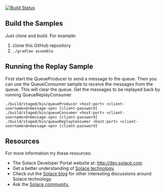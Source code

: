 [![Build Status](https://travis-ci.org/SolaceSamples/solace-samples-java.svg?branch=master)](https://travis-ci.org/SolaceSamples/solace-samples-java)


## Build the Samples

Just clone and build. For example:

  1. clone this GitHub repository
  2. `./gradlew assemble`

## Running the Replay Sample

First start the QueueProducer to send a message to the queue. Then you can use the QueueConsumer sample to receive the messages from the queue. This will clear the queue. Get the messages to be replayed back by running QueueReplayConsumer

    ./build/staged/bin/queueProducer <host:port> <client-username>@<message-vpn> [client-password]
    ./build/staged/bin/queueConsumer <host:port> <client-username>@<message-vpn> [client-password]
    ./build/staged/bin/queueReplayConsumer <host:port> <client-username>@<message-vpn> [client-password]


## Resources

For more information try these resources:

- The Solace Developer Portal website at: http://dev.solace.com
- Get a better understanding of [Solace technology](http://dev.solace.com/tech/).
- Check out the [Solace blog](http://dev.solace.com/blog/) for other interesting discussions around Solace technology
- Ask the [Solace community.](http://dev.solace.com/community/)
